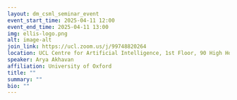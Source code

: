 ```yaml
---
layout: dm_csml_seminar_event
event_start_time: 2025-04-11 12:00
event_end_time: 2025-04-11 13:00
img: ellis-logo.png
alt: image-alt
join_link: https://ucl.zoom.us/j/99748820264
location: UCL Centre for Artificial Intelligence, 1st Floor, 90 High Holborn, London WC1V 6BH
speaker: Arya Akhavan
affiliation: University of Oxford
title: ""
summary: ""
bio: ""
---
```

